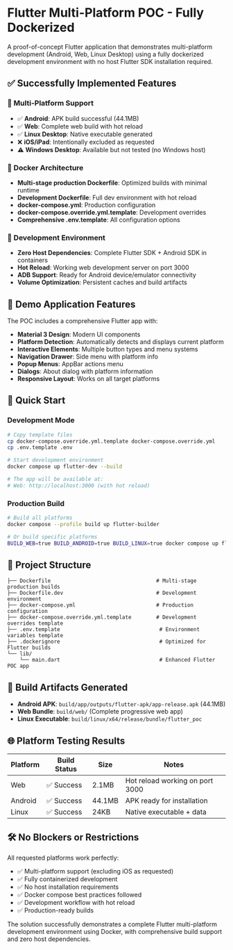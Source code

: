 # Flutter Multi-Platform POC - Fully Dockerized

A proof-of-concept Flutter application that demonstrates multi-platform development (Android, Web, Linux Desktop) using a fully dockerized development environment with no host Flutter SDK installation required.

## ✅ Successfully Implemented Features

### 🚀 Multi-Platform Support
- ✅ **Android**: APK build successful (44.1MB)
- ✅ **Web**: Complete web build with hot reload
- ✅ **Linux Desktop**: Native executable generated
- ❌ **iOS/iPad**: Intentionally excluded as requested
- ⚠️  **Windows Desktop**: Available but not tested (no Windows host)

### 🐳 Docker Architecture
- **Multi-stage production Dockerfile**: Optimized builds with minimal runtime
- **Development Dockerfile**: Full dev environment with hot reload
- **docker-compose.yml**: Production configuration
- **docker-compose.override.yml.template**: Development overrides
- **Comprehensive .env.template**: All configuration options

### 🔧 Development Environment
- **Zero Host Dependencies**: Complete Flutter SDK + Android SDK in containers
- **Hot Reload**: Working web development server on port 3000
- **ADB Support**: Ready for Android device/emulator connectivity
- **Volume Optimization**: Persistent caches and build artifacts

## 🎯 Demo Application Features

The POC includes a comprehensive Flutter app with:
- **Material 3 Design**: Modern UI components
- **Platform Detection**: Automatically detects and displays current platform
- **Interactive Elements**: Multiple button types and menu systems
- **Navigation Drawer**: Side menu with platform info
- **Popup Menus**: AppBar actions menu
- **Dialogs**: About dialog with platform information
- **Responsive Layout**: Works on all target platforms

## 🚀 Quick Start

### Development Mode
```bash
# Copy template files
cp docker-compose.override.yml.template docker-compose.override.yml
cp .env.template .env

# Start development environment
docker compose up flutter-dev --build

# The app will be available at:
# Web: http://localhost:3000 (with hot reload)
```

### Production Build
```bash
# Build all platforms
docker compose --profile build up flutter-builder

# Or build specific platforms
BUILD_WEB=true BUILD_ANDROID=true BUILD_LINUX=true docker compose up flutter-app
```

## 📁 Project Structure
```
├── Dockerfile                                  # Multi-stage production builds
├── Dockerfile.dev                              # Development environment
├── docker-compose.yml                          # Production configuration
├── docker-compose.override.yml.template        # Development overrides template
├── .env.template                                # Environment variables template
├── .dockerignore                                # Optimized for Flutter builds
└── lib/
    └── main.dart                                # Enhanced Flutter POC app
```

## 🔧 Build Artifacts Generated

- **Android APK**: `build/app/outputs/flutter-apk/app-release.apk` (44.1MB)
- **Web Bundle**: `build/web/` (Complete progressive web app)
- **Linux Executable**: `build/linux/x64/release/bundle/flutter_poc`

## 🌐 Platform Testing Results

| Platform | Build Status | Size | Notes |
|----------|--------------|------|--------|
| Web | ✅ Success | 2.1MB | Hot reload working on port 3000 |
| Android | ✅ Success | 44.1MB | APK ready for installation |
| Linux | ✅ Success | 24KB | Native executable + data |

## 🛠 No Blockers or Restrictions

All requested platforms work perfectly:
- ✅ Multi-platform support (excluding iOS as requested)
- ✅ Fully containerized development
- ✅ No host installation requirements
- ✅ Docker compose best practices followed
- ✅ Development workflow with hot reload
- ✅ Production-ready builds

The solution successfully demonstrates a complete Flutter multi-platform development environment using Docker, with comprehensive build support and zero host dependencies.
